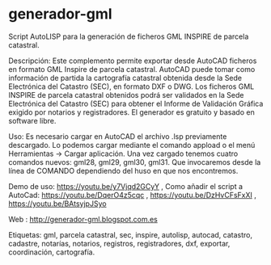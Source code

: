 # generador-gml
Script AutoLISP para la generación de ficheros GML INSPIRE de parcela catastral.

Descripción: Este complemento permite exportar desde AutoCAD ficheros en formato GML Inspire de parcela catastral. AutoCAD puede tomar como información de partida la cartografía catastral obtenida desde la Sede Electrónica del Catastro (SEC), en formato DXF o DWG. Los ficheros GML INSPIRE de parcela catastral obtenidos podrá ser validados en la Sede Electrónica del Catastro (SEC) para obtener el Informe de Validación Gráfica exigido por notarios y registradores. El generador es gratuito y basado en software libre.

Uso: Es necesario cargar en AutoCAD el archivo .lsp previamente descargado. Lo podemos cargar mediante el comando appload o el menú Herramientas -> Cargar aplicación. 
Una vez cargado tenemos cuatro comandos nuevos: gml28, gml29, gml30, gml31. Que invocaremos desde la línea de COMANDO dependiendo del huso en que nos encontremos. 

Demo de uso: https://youtu.be/y7Vjqd2GCyY , 
Como añadir el script a AutoCad: https://youtu.be/DqerO4z5cqc ,
https://youtu.be/DzHvCFsFxXI , https://youtu.be/BAtsyjpJSyo

Web : http://generador-gml.blogspot.com.es

Etiquetas: gml, parcela catastral, sec, inspire, autolisp, autocad, catastro, cadastre, notarías, notarios, registros, registradores, dxf, exportar, coordinación, cartografía.
